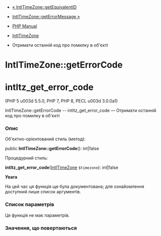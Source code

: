 - [« IntlTimeZone::getEquivalentID](intltimezone.getequivalentid.md)
- [IntlTimeZone::getErrorMessage »](intltimezone.geterrormessage.md)

- [PHP Manual](index.md)
- [IntlTimeZone](class.intltimezone.md)
- Отримати останній код про помилку в об'єкті

# IntlTimeZone::getErrorCode

# intltz_get_error_code

(PHP 5 u003d 5.5.0, PHP 7, PHP 8, PECL u003d 3.0.0a1)

IntlTimeZone::getErrorCode -- intltz_get_error_code — Отримати останній
код про помилку в об'єкті

### Опис

Об'єктно-орієнтований стиль (метод):

public **IntlTimeZone::getErrorCode**(): int\|false

Процедурний стиль:

**intltz_get_error_code**([IntlTimeZone](class.intltimezone.md)
`$timezone`): int\|false

**Увага**

На цей час ця функція ще була документована; для
ознайомлення доступний лише список аргументів.

### Список параметрів

Ця функція не має параметрів.

### Значення, що повертаються

